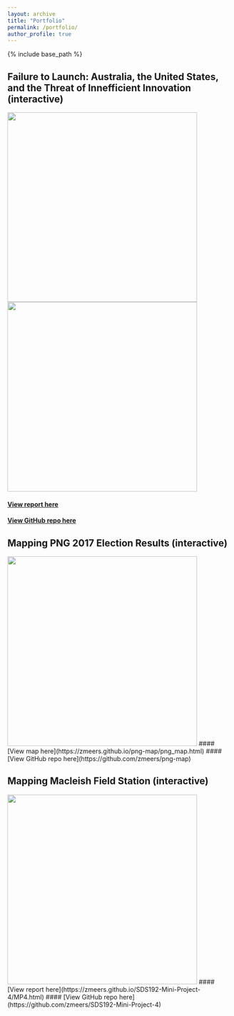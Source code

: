 ```yaml
---
layout: archive
title: "Portfolio"
permalink: /portfolio/
author_profile: true
---
```


{% include base_path %}

## Failure to Launch: Australia, the United States, and the Threat of Innefficient Innovation (interactive)
<img src="https://zmeers.github.io/zoemeers/images/graph-final.gif" width="425"/> <img src="https://zmeers.github.io/zoemeers/images/maps-final.gif" width="425"/>
#### [View report here](https://www.ussc.edu.au/analysis/australia-the-united-states-and-the-threat-of-inefficient-innovation-failure-to-launch)
#### [View GitHub repo here](https://github.com/USStudiesCentre/global-innovation-index)

## Mapping PNG 2017 Election Results (interactive)

<img src="https://zmeers.github.io/zoemeers/images/png_map.png" width="425"/>
#### [View map here](https://zmeers.github.io/png-map/png_map.html)
#### [View GitHub repo here](https://github.com/zmeers/png-map)

## Mapping Macleish Field Station (interactive)

<img src="https://zmeers.github.io/zoemeers/images/macleish.png" width="425"/>
#### [View report here](https://zmeers.github.io/SDS192-Mini-Project-4/MP4.html)
#### [View GitHub repo here](https://github.com/zmeers/SDS192-Mini-Project-4)
